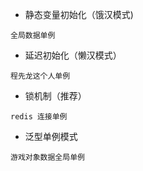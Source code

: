 ﻿* 静态变量初始化（饿汉模式)
```
全局数据单例
```
* 延迟初始化（懒汉模式）
```
程先龙这个人单例
```
* 锁机制（推荐）
```
redis 连接单例
```
* 泛型单例模式
```
游戏对象数据全局单例
```